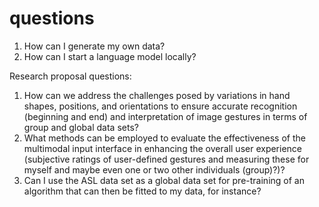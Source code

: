 # questions 

1. How can I generate my own data?
2. How can I start a language model locally?

Research proposal questions: 
1. How can we address the challenges posed by variations in hand shapes, positions, and orientations to ensure accurate recognition (beginning and end) and interpretation of image gestures in terms of group and global data sets? 
2.  What methods can be employed to evaluate the effectiveness of the multimodal input interface in enhancing the overall user experience (subjective ratings of user-defined gestures and measuring these for myself and maybe even one or two other individuals (group)?)?  
3. Can I use the ASL data set as a global data set for pre-training of an algorithm that can then be fitted to my data, for instance? 